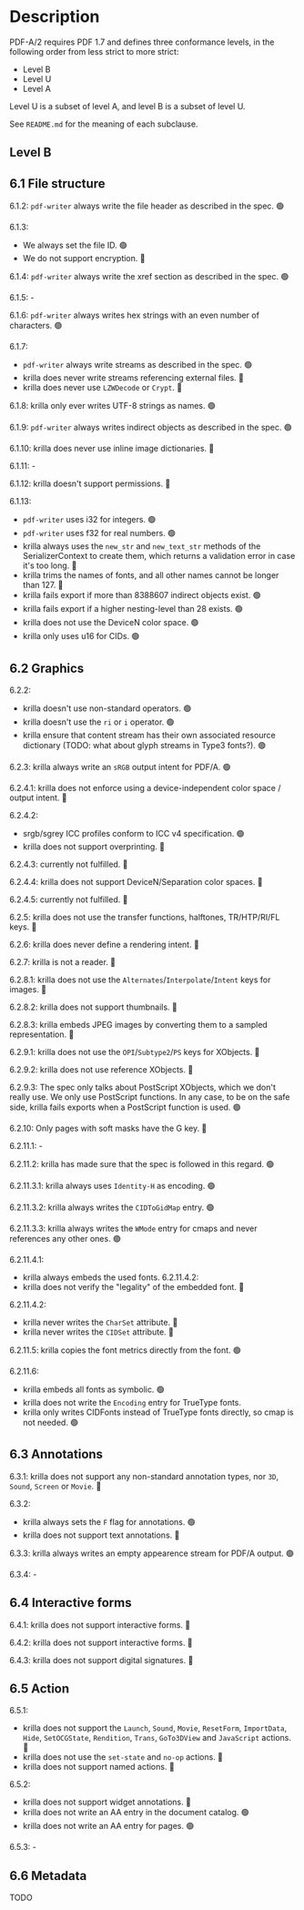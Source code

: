 # Description
PDF-A/2 requires PDF 1.7 and defines three conformance levels, 
in the following order from less strict to more strict:
- Level B
- Level U
- Level A

Level U is a subset of level A, and level B is a subset of level U.

See `README.md` for the meaning of each subclause.

## Level B

## 6.1 File structure

6.1.2: `pdf-writer` always write the file header as described in the spec. 🟢

6.1.3: 
- We always set the file ID. 🟢
- We do not support encryption. 🔵

6.1.4: `pdf-writer` always write the xref section as described in the spec. 🟢

6.1.5: -

6.1.6: `pdf-writer` always writes hex strings with an even number of characters. 🟢

6.1.7: 
- `pdf-writer` always write streams as described in the spec. 🟢
- krilla does never write streams referencing external files. 🔵
- krilla does never use `LZWDecode` or `Crypt`. 🔵

6.1.8: krilla only ever writes UTF-8 strings as names. 🟢

6.1.9: `pdf-writer` always writes indirect objects as described in the spec. 🟢

6.1.10: krilla does never use inline image dictionaries. 🔵

6.1.11: -

6.1.12: krilla doesn't support permissions. 🔵

6.1.13:
- `pdf-writer` uses i32 for integers. 🟢
- `pdf-writer` uses f32 for real numbers. 🟢
- krilla always uses the `new_str` and `new_text_str` methods of the SerializerContext to create them, 
  which returns a validation error in case it's too long. 🔵
- krilla trims the names of fonts, and all other names cannot be longer than 127. 🔵
- krilla fails export if more than 8388607 indirect objects exist. 🟢
- krilla fails export if a higher nesting-level than 28 exists. 🟢
- krilla does not use the DeviceN color space. 🟢
- krilla only uses u16 for CIDs. 🟢

## 6.2 Graphics

6.2.2:
- krilla doesn't use non-standard operators. 🟢
- krilla doesn't use the `ri` or `i` operator. 🟢
- krilla ensure that content stream has their own associated resource dictionary
(TODO: what about glyph streams in Type3 fonts?). 🟢

6.2.3: krilla always write an `sRGB` output intent for PDF/A. 🟢

6.2.4.1: krilla does not enforce using a device-independent color space / output intent. 🔴

6.2.4.2: 
- srgb/sgrey ICC profiles conform to ICC v4 specification. 🟢
- krilla does not support overprinting. 🔵

6.2.4.3: currently not fulfilled. 🔴

6.2.4.4: krilla does not support DeviceN/Separation color spaces. 🔵

6.2.4.5: currently not fulfilled. 🔴

6.2.5: krilla does not use the transfer functions, halftones, TR/HTP/RI/FL keys. 🔵

6.2.6: krilla does never define a rendering intent. 🔵

6.2.7: krilla is not a reader. 🔵

6.2.8.1: krilla does not use the `Alternates`/`Interpolate`/`Intent` keys for images. 🔵

6.2.8.2: krilla does not support thumbnails. 🔵

6.2.8.3: krilla embeds JPEG images by converting them to a sampled representation. 🔵

6.2.9.1: krilla does not use the `OPI`/`Subtype2`/`PS` keys for XObjects. 🔵

6.2.9.2: krilla does not use reference XObjects. 🔵

6.2.9.3: The spec only talks about PostScript XObjects, which we don't really use. 
We only use PostScript functions. In any case, to be on the safe side, krilla fails exports
when a PostScript function is used. 🟢

6.2.10: Only pages with soft masks have the G key. 🔴

6.2.11.1: -

6.2.11.2: krilla has made sure that the spec is followed in this regard. 🟢

6.2.11.3.1: krilla always uses `Identity-H` as encoding. 🟢

6.2.11.3.2: krilla always writes the `CIDToGidMap` entry. 🟢

6.2.11.3.3: krilla always writes the `WMode` entry for cmaps and never references any other ones. 🟢

6.2.11.4.1: 
- krilla always embeds the used fonts. 6.2.11.4.2:
- krilla does not verify the "legality" of the embedded font. 🔴

6.2.11.4.2: 
- krilla never writes the `CharSet` attribute. 🔵
- krilla never writes the `CIDSet` attribute. 🔵

6.2.11.5: krilla copies the font metrics directly from the font. 🟢

6.2.11.6:
- krilla embeds all fonts as symbolic. 🟢
- krilla does not write the `Encoding` entry for TrueType fonts.
- krilla only writes CIDFonts instead of TrueType fonts directly, so cmap is not needed. 🟢

## 6.3 Annotations


6.3.1: krilla does not support any non-standard annotation types, nor `3D`, `Sound`, `Screen` or `Movie`. 🔵

6.3.2: 
- krilla always sets the `F` flag for annotations. 🟢
- krilla does not support text annotations. 🔵

6.3.3: krilla always writes an empty appearence stream for PDF/A output. 🟢

6.3.4: -

## 6.4 Interactive forms

6.4.1: krilla does not support interactive forms. 🔵

6.4.2: krilla does not support interactive forms. 🔵

6.4.3: krilla does not support digital signatures. 🔵

## 6.5 Action

6.5.1:
- krilla does not support the `Launch`, `Sound`, `Movie`, `ResetForm`, `ImportData`, `Hide`, `SetOCGState`, `Rendition`, `Trans`,
  `GoTo3DView` and `JavaScript` actions. 🔵
- krilla does not use the `set-state` and `no-op` actions. 🔵
- krilla does not support named actions. 🔵

6.5.2:
- krilla does not support widget annotations. 🔵
- krilla does not write an AA entry in the document catalog. 🟢
- krilla does not write an AA entry for pages. 🟢

6.5.3: -

## 6.6 Metadata

TODO